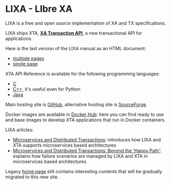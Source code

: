 # LIXA - LIbre XA

LIXA is a free and open source implementation of XA and TX specifications.

LIXA ships XTA, [**XA Transaction API**](XTA.md), a new transactional API for
applications.

Here is the last version of the LIXA manual as an HTML document:

- [multiple pages](/manuals/html/index.html)
- [single page](/manuals/html/index_all_in_one.html)

XTA API Reference is available for the following programming languages:

- [C](/lixa/manuals/xta/C/index.html)
- [C++](/manuals/xta/CPP/index.html), it's useful even for Python
- [Java](/manuals/xta/Java/index.html)

Main hosting site is [GitHub](https://github.com/tiian/lixa), alternative hosting site is [SourceForge](https://sourceforge.net/projects/lixa/).

Docker images are available in [Docker Hub](https://hub.docker.com/u/lixa): here you can find ready to use and base images to develop XTA applications that run in Docker containers.

LIXA articles:

- [Microservices and Distributed Transactions](https://dzone.com/articles/microservices-and-distributed-transactions): introduces how LIXA and XTA supports microservices based architectures
- [Microservices and Distributed Transactions: Beyond the 'Happy Path'](https://dzone.com/articles/microservices-and-distributed-transactions-beyond): explains how failure scenarios are managed by LIXA and XTA in microservices based architectures

Legacy [home page](https://sourceforge.net/p/lixa/wiki/) still contains interesting contents that will be gradually migrated to this new site.
